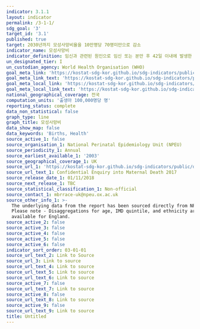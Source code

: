 ```yaml
---
indicator: 3.1.1
layout: indicator
permalink: /3-1-1/
sdg_goal: '3'
target_id: '3.1'
published: true
target: 2030년까지 모성사망비율을 10만명당 70명미만으로 감소
indicator_name: 모성사망비
indicator_definition: 임신과 관련된 원인으로 임신 또는 분만 후 42일 이내에 발생한 여성 사망자수를 해당 연도의 출생아 수로 나눈 수치를 10만 분비로 표시
un_designated_tier: I
un_custodian_agency: World Health Organisation (WHO)
goal_meta_link: 'https://kostat-sdg-kor.github.io/sdg-indicators/public/data/Metadata-03-01-01.pdf'
goal_meta_link_text: 'https://kostat-sdg-kor.github.io/sdg-indicators/public/data/Metadata-03-01-01.pdf'
goal_meta_local_link: 'https://kostat-sdg-kor.github.io/sdg-indicators/public/data/Metadata-03-01-01_KOR.pdf'
goal_meta_local_link_text: 'https://kostat-sdg-kor.github.io/sdg-indicators/public/data/Metadata-03-01-01_KOR.pdf'
national_geographical_coverage: 전국
computation_units: '출생아 100,000명당 명'
reporting_status: complete
data_non_statistical: false
graph_type: line
graph_title: 모성사망비
data_show_map: false
data_keywords: 'Births, Health'
source_active_1: false
source_organisation_1: National Perinatal Epidemiology Unit (NPEU)
source_periodicity_1: Annual
source_earliest_available_1: '2003'
source_geographical_coverage_1: UK
source_url_1: 'https://kostat-sdg-kor.github.io/sdg-indicators/public/data/Metadata-03-01-01_KOR.pdf'
source_url_text_1: Confidential Enquiry into Maternal Death 2017
source_release_date_1: 01/11/2018
source_next_release_1: TBC
source_statistical_classification_1: Non-official
source_contact_1: mbrrace-uk@npeu.ox.ac.uk
source_other_info_1: >-
  The underlying data from the report has been sourced directly from NPEU.
  Please note - Disaggregations for age, IMD quintile, and ethnicity are onlys
  available for England.
source_active_2: false
source_active_3: false
source_active_4: false
source_active_5: false
source_active_6: false
indicator_sort_order: 03-01-01
source_url_text_2: Link to Source
source_url_3: Link to source
source_url_text_4: Link to source
source_url_text_5: Link to source
source_url_text_6: Link to source
source_active_7: false
source_url_text_7: Link to source
source_active_8: false
source_url_text_8: Link to source
source_active_9: false
source_url_text_9: Link to source
title: Untitled
---
```

